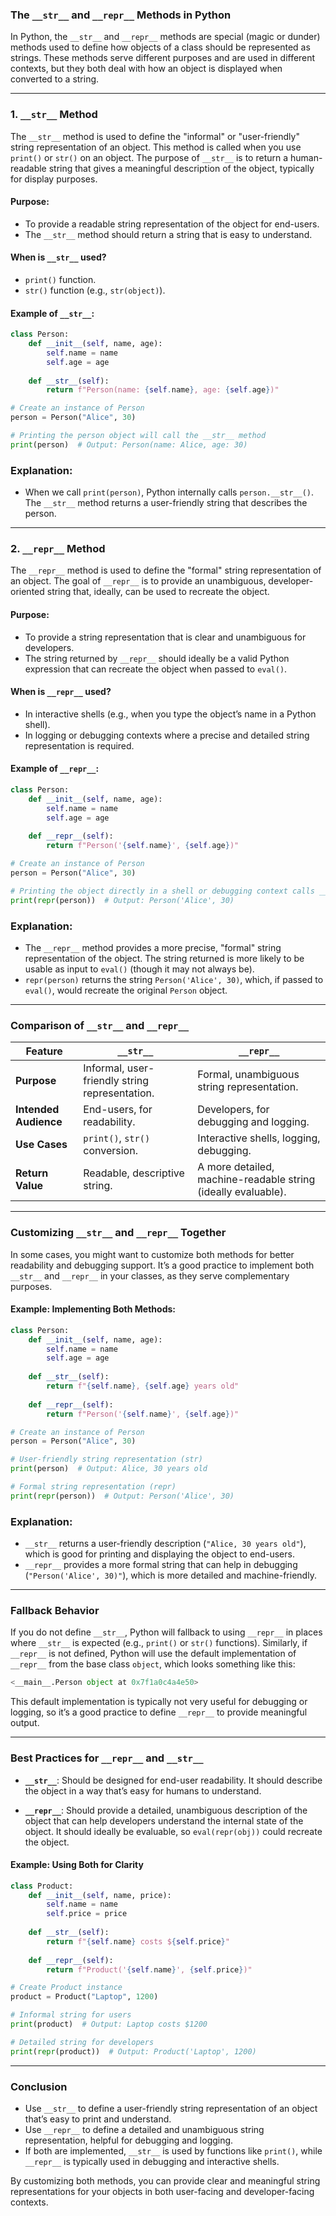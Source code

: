 ### **The `__str__` and `__repr__` Methods in Python**

In Python, the `__str__` and `__repr__` methods are special (magic or dunder) methods used to define how objects of a class should be represented as strings. These methods serve different purposes and are used in different contexts, but they both deal with how an object is displayed when converted to a string.

---

### **1. `__str__` Method**

The `__str__` method is used to define the "informal" or "user-friendly" string representation of an object. This method is called when you use `print()` or `str()` on an object. The purpose of `__str__` is to return a human-readable string that gives a meaningful description of the object, typically for display purposes.

#### **Purpose:**
- To provide a readable string representation of the object for end-users.
- The `__str__` method should return a string that is easy to understand.

#### **When is `__str__` used?**
- `print()` function.
- `str()` function (e.g., `str(object)`).

#### **Example of `__str__`**:

```python
class Person:
    def __init__(self, name, age):
        self.name = name
        self.age = age
    
    def __str__(self):
        return f"Person(name: {self.name}, age: {self.age})"

# Create an instance of Person
person = Person("Alice", 30)

# Printing the person object will call the __str__ method
print(person)  # Output: Person(name: Alice, age: 30)
```

### **Explanation:**
- When we call `print(person)`, Python internally calls `person.__str__()`. The `__str__` method returns a user-friendly string that describes the person.

---

### **2. `__repr__` Method**

The `__repr__` method is used to define the "formal" string representation of an object. The goal of `__repr__` is to provide an unambiguous, developer-oriented string that, ideally, can be used to recreate the object.

#### **Purpose:**
- To provide a string representation that is clear and unambiguous for developers.
- The string returned by `__repr__` should ideally be a valid Python expression that can recreate the object when passed to `eval()`.

#### **When is `__repr__` used?**
- In interactive shells (e.g., when you type the object’s name in a Python shell).
- In logging or debugging contexts where a precise and detailed string representation is required.

#### **Example of `__repr__`**:

```python
class Person:
    def __init__(self, name, age):
        self.name = name
        self.age = age
    
    def __repr__(self):
        return f"Person('{self.name}', {self.age})"

# Create an instance of Person
person = Person("Alice", 30)

# Printing the object directly in a shell or debugging context calls __repr__
print(repr(person))  # Output: Person('Alice', 30)
```

### **Explanation:**
- The `__repr__` method provides a more precise, "formal" string representation of the object. The string returned is more likely to be usable as input to `eval()` (though it may not always be).
- `repr(person)` returns the string `Person('Alice', 30)`, which, if passed to `eval()`, would recreate the original `Person` object.

---

### **Comparison of `__str__` and `__repr__`**

| Feature                | `__str__`                           | `__repr__`                            |
|------------------------|-------------------------------------|---------------------------------------|
| **Purpose**            | Informal, user-friendly string representation. | Formal, unambiguous string representation. |
| **Intended Audience**  | End-users, for readability.          | Developers, for debugging and logging. |
| **Use Cases**          | `print()`, `str()` conversion.      | Interactive shells, logging, debugging. |
| **Return Value**       | Readable, descriptive string.        | A more detailed, machine-readable string (ideally evaluable). |

---

### **Customizing `__str__` and `__repr__` Together**

In some cases, you might want to customize both methods for better readability and debugging support. It’s a good practice to implement both `__str__` and `__repr__` in your classes, as they serve complementary purposes.

#### **Example: Implementing Both Methods**:

```python
class Person:
    def __init__(self, name, age):
        self.name = name
        self.age = age
    
    def __str__(self):
        return f"{self.name}, {self.age} years old"
    
    def __repr__(self):
        return f"Person('{self.name}', {self.age})"

# Create an instance of Person
person = Person("Alice", 30)

# User-friendly string representation (str)
print(person)  # Output: Alice, 30 years old

# Formal string representation (repr)
print(repr(person))  # Output: Person('Alice', 30)
```

### **Explanation:**
- `__str__` returns a user-friendly description (`"Alice, 30 years old"`), which is good for printing and displaying the object to end-users.
- `__repr__` provides a more formal string that can help in debugging (`"Person('Alice', 30)"`), which is more detailed and machine-friendly.

---

### **Fallback Behavior**

If you do not define `__str__`, Python will fallback to using `__repr__` in places where `__str__` is expected (e.g., `print()` or `str()` functions). Similarly, if `__repr__` is not defined, Python will use the default implementation of `__repr__` from the base class `object`, which looks something like this:

```python
<__main__.Person object at 0x7f1a0c4a4e50>
```

This default implementation is typically not very useful for debugging or logging, so it’s a good practice to define `__repr__` to provide meaningful output.

---

### **Best Practices for `__repr__` and `__str__`**

- **`__str__`**: Should be designed for end-user readability. It should describe the object in a way that’s easy for humans to understand.
  
- **`__repr__`**: Should provide a detailed, unambiguous description of the object that can help developers understand the internal state of the object. It should ideally be evaluable, so `eval(repr(obj))` could recreate the object.

#### **Example: Using Both for Clarity**

```python
class Product:
    def __init__(self, name, price):
        self.name = name
        self.price = price
    
    def __str__(self):
        return f"{self.name} costs ${self.price}"
    
    def __repr__(self):
        return f"Product('{self.name}', {self.price})"

# Create Product instance
product = Product("Laptop", 1200)

# Informal string for users
print(product)  # Output: Laptop costs $1200

# Detailed string for developers
print(repr(product))  # Output: Product('Laptop', 1200)
```

---

### **Conclusion**

- Use `__str__` to define a user-friendly string representation of an object that’s easy to print and understand.
- Use `__repr__` to define a detailed and unambiguous string representation, helpful for debugging and logging.
- If both are implemented, `__str__` is used by functions like `print()`, while `__repr__` is typically used in debugging and interactive shells.

By customizing both methods, you can provide clear and meaningful string representations for your objects in both user-facing and developer-facing contexts.

